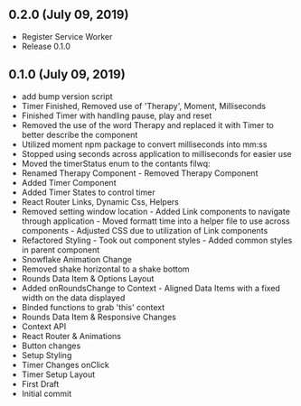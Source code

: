 ## 0.2.0 (July 09, 2019)
  - Register Service Worker
  - Release 0.1.0

## 0.1.0 (July 09, 2019)
  - add bump version script
  - Timer Finished, Removed use of 'Therapy', Moment, Milliseconds
  - Finished Timer with handling pause, play and reset
  - Removed the use of the word Therapy and replaced it with Timer to better describe the component
  - Utilized moment npm package to convert milliseconds into mm:ss
  - Stopped using seconds across application to milliseconds for easier use
  - Moved the timerStatus enum to the contants filwq:
  - Renamed Therapy Component - Removed Therapy Component
  - Added Timer Component
  - Added Timer States to control timer
  - React Router Links, Dynamic Css, Helpers
  - Removed setting window location - Added Link components to navigate through application - Moved formatt time into a helper file to use across components - Adjusted CSS due to utilization of Link components
  - Refactored Styling - Took out component styles - Added common styles in parent component
  - Snowflake Animation Change
  - Removed shake horizontal to a shake bottom
  - Rounds Data Item & Options Layout
  - Added onRoundsChange to Context - Aligned Data Items with a fixed width on the data displayed
  - Binded functions to grab 'this' context
  - Rounds Data Item & Responsive Changes
  - Context API
  - React Router & Animations
  - Button changes
  - Setup Styling
  - Timer Changes onClick
  - Timer Setup Layout
  - First Draft
  - Initial commit
